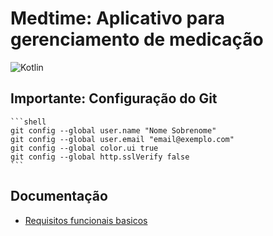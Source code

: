 # Medtime: Aplicativo para gerenciamento de medicação

![Kotlin](https://img.shields.io/badge/kotlin-%237F52FF.svg?style=for-the-badge&logo=kotlin&logoColor=white)


## Importante: Configuração do Git
    
    ```shell
    git config --global user.name "Nome Sobrenome"
    git config --global user.email "email@exemplo.com"
    git config --global color.ui true
    git config --global http.sslVerify false
    ```

## Documentação

- [Requisitos funcionais basicos](/docs/planning/reqs.md)

